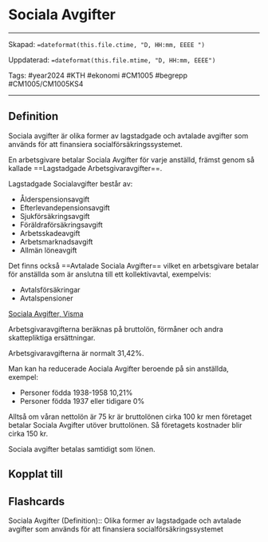# Sociala Avgifter

---
Skapad: `=dateformat(this.file.ctime, "D, HH:mm, EEEE ")`

Uppdaterad: `=dateformat(this.file.mtime, "D, HH:mm, EEEE")`

Tags: #year2024 #KTH #ekonomi #CM1005 #begrepp #CM1005/CM1005KS4

---

## Definition

Sociala avgifter är olika former av lagstadgade och avtalade avgifter som används för att finansiera socialförsäkringssystemet.

En arbetsgivare betalar Sociala Avgifter för varje anställd, främst genom så kallade ==Lagstadgade Arbetsgivaravgifter==.

Lagstadgade Socialavgifter består av:

- Ålderspensionsavgift
- Efterlevandepensionsavgift
- Sjukförsäkringsavgift
- Föräldraförsäkringsavgift
- Arbetsskadeavgift
- Arbetsmarknadsavgift
- Allmän löneavgift

Det finns också ==Avtalade Sociala Avgifter== vilket en arbetsgivare betalar för anställda som är anslutna till ett kollektivavtal, exempelvis:

- Avtalsförsäkringar
- Avtalspensioner

[Sociala Avgifter, Visma](https://vismaspcs.se/ekonomiska-termer/vad-ar-sociala-avgifter)

Arbetsgivaravgifterna beräknas på bruttolön, förmåner och andra skattepliktiga ersättningar.

Arbetsgivaravgifterna är normalt 31,42%.

Man kan ha reducerade Aociala Avgifter beroende på sin anställda, exempel:

- Personer födda 1938-1958 10,21%
- Personer födda 1937 eller tidigare 0%

Alltså om våran nettolön är 75 kr är bruttolönen cirka 100 kr men företaget betalar Sociala Avgifter utöver bruttolönen. Så företagets kostnader blir cirka 150 kr.

Sociala avgifter betalas samtidigt som lönen.

## Kopplat till

## Flashcards

Sociala Avgifter (Definition):: Olika former av lagstadgade och avtalade avgifter som används för att finansiera socialförsäkringssystemet
<!--SR:!2024-03-09,5,190!2024-03-11,9,264-->
